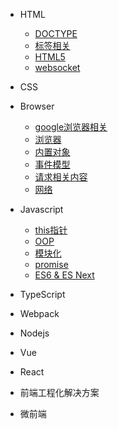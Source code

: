 - HTML
  - [DOCTYPE](/docs/html/1.DOCTYPE.md)
  - [标签相关](/docs/html/2.元素标签相关.md)
  - [HTML5](/docs/html/3.HTML5概念.md)
  - [websocket](/docs/html/4.websocket.md)
- CSS

- Browser
  - [google浏览器相关](/docs/browser/1.google-browser.md)
  - [浏览器](/docs/browser/2.browser.md)
  - [内置对象](/docs/browser/3.内置对象详解.md)
  - [事件模型](/docs/browser/4.事件模型详解.md)
  - [请求相关内容](/docs/browser/5.请求相关内容详解.md)
  - [网络](/docs/browser/6.internet.md)

- Javascript
  - [this指针](/docs/javascript/this.md)
  - [OOP](/docs/javascript/OOP.md)
  - [模块化](/docs/javascript/module.md)
  - [promise](/docs/javascript/promise.md)
  - [ES6 & ES Next](/docs/javascript/es6&esNext/README.md)

- TypeScript

- Webpack

- Nodejs

- Vue

- React

- 前端工程化解决方案

- 微前端
